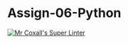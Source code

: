# Assign-06-Python
[![Mr Coxall's Super Linter](https://github.com/ICS3U-Programming-IoanaM/Assign-06-Python/workflows/Mr%20Coxall's%20Super%20Linter/badge.svg)](https://github.com/ICS3U-Programming-IoanaM/Assign-06-Python/actions/)
